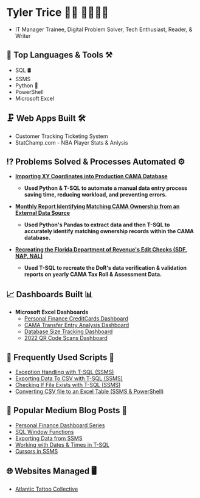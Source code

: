 <h1>Tyler Trice 🙋‍♂️ 👨‍💻🏄‍♂️</h1>
<ul>
  <li>IT Manager Trainee, 
  Digital Problem Solver, 
  Tech Enthusiast, 
  Reader, & 
  Writer</li>
</ul>

<h2>🧰 Top Languages & Tools ⚒</h2> 
<ul>
  <li> SQL 🛢</li>
  <li> SSMS </li>
  <li> Python 🐍</li>
  <li> PowerShell </li>
  <li> Microsoft Excel </li>
</ul>

<h2>🗜 Web Apps Built 🛠</h2>
<ul>
  <li> Customer Tracking Ticketing System </li>
  <li> StatChamp.com - NBA Player Stats & Anlysis </li>
</ul>

<h2>⁉ Problems Solved & Processes Automated ⚙</h2>

- <b>[Importing XY Coordinates into Production CAMA Database](https://github.com/Deltron2020/XYCoordinateImport)</b>
  - <b>Used Python & T-SQL to automate a manual data entry process saving time, reducing workload, and preventing errors.</b>
  
- <b>[Monthly Report Identifying Matching CAMA Ownership from an External Data Source](https://github.com/Deltron2020/ChangeOfAddressReport)</b>
  - <b>Used Python's Pandas to extract data and then T-SQL to accurately identify matching ownership records within the CAMA database. </b>

- <b>[Recreating the Florida Department of Revenue's Edit Checks (SDF, NAP, NAL)](https://github.com/Deltron2020/DorEditChecks)</b>
  - <b>Used T-SQL to recreate the DoR's data verification & validation reports on yearly CAMA Tax Roll & Assessment Data. </b>

<h2>📈 Dashboards Built 📊</h2>

- <b>Microsoft Excel Dashboards </b>
  - [Personal Finance CreditCards Dashboard](https://i.imgur.com/axCKzuv.png)
  - [CAMA Transfer Entry Analysis Dashboard](https://github.com/Deltron2020/TransferEntryAnalysisDashboard)
  - [Database Size Tracking Dashboard](https://github.com/Deltron2020/DatabaseSizeTrackingDashboard/tree/main)
  - [2022 QR Code Scans Dashboard](https://i.imgur.com/gPgoJqG.png)
    
<h2>🚦 Frequently Used Scripts 📜</h2>

  - [Exception Handling with T-SQL (SSMS)](https://github.com/Deltron2020/ExceptionHandling)
  - [Exporting Data To CSV with T-SQL (SSMS)](https://github.com/Deltron2020/ExportDataToCsv)
  - [Checking If File Exists with T-SQL (SSMS)](https://github.com/Deltron2020/doesFileExist)
  - [Converting CSV file to an Excel Table (SSMS & PowerShell)](https://github.com/Deltron2020/CSVtoXLSXwTable)

<h2>📑 Popular Medium Blog Posts 📖</h2>

- [Personal Finance Dashboard Series](https://medium.com/@ttrice1/my-first-automated-dashboard-the-overview-9ea7b4bb592b)
- [SQL Window Functions](https://medium.com/@ttrice1/sql-window-functions-put-them-to-work-8b211315d8eb)
- [Exporting Data from SSMS](https://medium.com/@ttrice1/exporting-reports-from-ssms-the-easy-way-with-headers-38a17f4679c6)
- [Working with Dates & Times in T-SQL](https://medium.com/@ttrice1/the-clutch-t-sql-handbook-dates-4bea6e360e23)
- [Cursors in SSMS](https://medium.com/@ttrice1/beware-of-the-cursor-object-or-not-d49309e2c835)

<h2>🌐 Websites Managed 🖥</h2>

- [Atlantic Tattoo Collective](https://www.atlantictattooco.com)

<!--
-- comments?
<h2> 🤳 Connect with me:</h2>

[<img align="left" alt="JoshMadakor | Twitter" width="22px" src="https://cdn.jsdelivr.net/npm/simple-icons@v3/icons/twitter.svg" />][twitter]
[<img align="left" alt="JoshMadakor | LinkedIn" width="22px" src="https://cdn.jsdelivr.net/npm/simple-icons@v3/icons/linkedin.svg" />][linkedin]
[<img align="left" alt="JoshMadakor | Instagram" width="22px" src="https://cdn.jsdelivr.net/npm/simple-icons@v3/icons/instagram.svg" />][instagram]

[twitter]: https://twitter.com/
[youtube]: https://www.youtube.com/c/
[instagram]: https://www.instagram.com/
[linkedin]: https://linkedin.com/in/
-->

